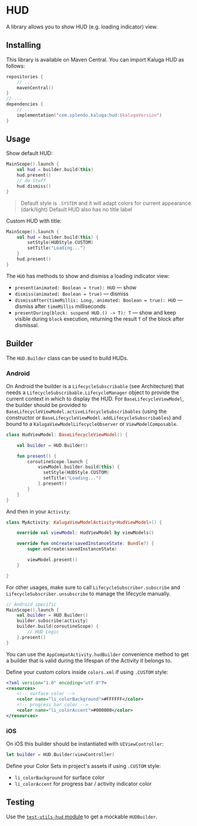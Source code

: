 # HUD

A library allows you to show HUD (e.g. loading indicator) view.

## Installing
This library is available on Maven Central. You can import Kaluga HUD as follows:

```kotlin
repositories {
    // ...
    mavenCentral()
}
// ...
dependencies {
    // ...
    implementation("com.splendo.kaluga:hud:$kalugaVersion")
}
```

## Usage

Show default HUD:

```kotlin
MainScope().launch {
    val hud = builder.build(this)
    hud.present()
    // do Stuff
    hud.dismiss()
}
```

> Default style is `.SYSTEM` and it will adapt colors for current appearance (dark/light)
> Default HUD also has no title label

Custom HUD with title:

```kotlin
MainScope().launch {
    val hud = builder.build(this) {
        setStyle(HUDStyle.CUSTOM)
        setTitle("Loading...")
    }
    hud.present()
}
```

The `HUD` has methods to show and dismiss a loading indicator view:
- `present(animated: Boolean = true): HUD` — show
- `dismiss(animated: Boolean = true)` — dismiss
- `dismissAfter(timeMillis: Long, animated: Boolean = true): HUD` — dismiss after `timeMillis` milliseconds
- `presentDuring(block: suspend HUD.() -> T): T` — show and keep visible during `block` execution, returning the result `T` of the block after dismissal.

## Builder

The `HUD.Builder` class can be used to build HUDs.

### Android
On Android the builder is a `LifecycleSubscribable` (see Architecture) that needs a `LifecycleSubscribable.LifecycleManager` object to provide the current context in which to display the HUD.
For `BaseLifecycleViewModel`, the builder should be provided to `BaseLifecycleViewModel.activeLifecycleSubscribables` (using the constructor or `BaseLifecycleViewModel.addLifecycleSubscribables`) and bound to a `KalugaViewModelLifecycleObserver` or `ViewModelComposable`.

```kotlin
class HudViewModel: BaseLifecycleViewModel() {

    val builder = HUD.Builder()

    fun present() {
        coroutineScope.launch {
            viewModel.builder.build(this) {
              setStyle(HUDStyle.CUSTOM)
              setTitle("Loading...")
            }.present()
        }
    }
}
```

And then in your `Activity`:

```kotlin
class MyActivity: KalugaViewModelActivity<HudViewModel>() {

    override val viewModel: HudViewModel by viewModels()

    override fun onCreate(savedInstanceState: Bundle?) {
        super.onCreate(savedInstanceState)

        viewModel.present()
    }

}
```

For other usages, make sure to call `LifecycleSubscriber.subscribe` and `LifecycleSubscriber.unsubscribe` to manage the lifecycle manually.

```kotlin
// Android specific
MainScope().launch {
    val builder = HUD.Builder()
    builder.subscribe(activity)
    builder.build(coroutineScope) {
        // HUD Logic
    }.present()
}
```

You can use the `AppCompatActivity.hudBuilder` convenience method to get a builder that is valid during the lifespan of the Activity it belongs to.

Define your custom colors inside `colors.xml` if using `.CUSTOM` style:

```xml
<?xml version="1.0" encoding="utf-8"?>
<resources>
    <!-- surface color -->
    <color name="li_colorBackground">#FFFFFF</color>
    <!-- progress bar color -->
    <color name="li_colorAccent">#000000</color>
</resources>
```

### iOS

On iOS this builder should be instantiated with `UIViewController`:

```swift
let builder = HUD.Builder(viewController)
```

Define your Color Sets in project's assets if using `.CUSTOM` style:

- `li_colorBackground` for surface color
- `li_colorAccent` for progress bar / activity indicator color

## Testing
Use the [`test-utils-hud` module](../test-utils-hud) to get a mockable `HUDBuilder`.
